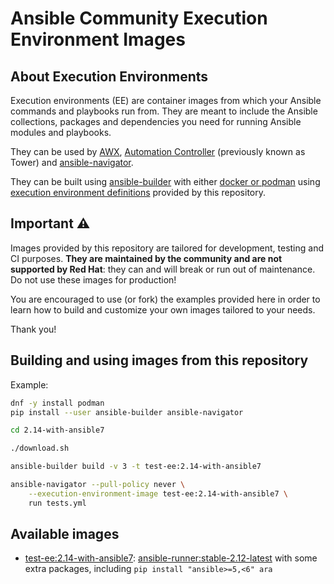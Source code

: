 # Ansible Community Execution Environment Images

## About Execution Environments

Execution environments (EE) are container images from which your Ansible commands and playbooks run from.
They are meant to include the Ansible collections, packages and dependencies you need for running Ansible modules and playbooks.

They can be used by [AWX](https://github.com/ansible/awx), [Automation Controller](https://docs.ansible.com/automation-controller/latest/html/administration/index.html) (previously known as Tower) and [ansible-navigator](https://github.com/ansible/ansible-navigator).

They can be built using [ansible-builder](https://github.com/ansible/ansible-builder/) with either [docker or podman](https://ansible-builder.readthedocs.io/en/latest/usage/#container-runtime) using [execution environment definitions](https://ansible-builder.readthedocs.io/en/latest/definition/) provided by this repository.

## Important ⚠️

Images provided by this repository are tailored for development, testing and CI purposes.
**They are maintained by the community and are not supported by Red Hat**: they can and will break or run out of maintenance.
Do not use these images for production!

You are encouraged to use (or fork) the examples provided here in order to learn how to build and customize your own images tailored to your needs.

Thank you!

## Building and using images from this repository

Example:

```bash
dnf -y install podman
pip install --user ansible-builder ansible-navigator

cd 2.14-with-ansible7

./download.sh

ansible-builder build -v 3 -t test-ee:2.14-with-ansible7

ansible-navigator --pull-policy never \
    --execution-environment-image test-ee:2.14-with-ansible7 \
    run tests.yml
```

## Available images

- [test-ee:2.14-with-ansible7](https://quay.io/ansible-community/test-ee:2.14-with-ansible7): [ansible-runner:stable-2.12-latest](https://quay.io/ansible/ansible-runner:stable-2.12-latest) with some extra packages, including ``pip install "ansible>=5,<6" ara``

